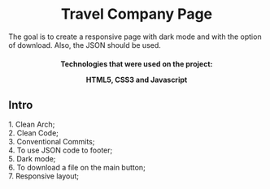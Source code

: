 <h1 align="center">
  Travel Company Page
</h1>
</h3>
The goal is to create a responsive page with dark mode and with the option of download. Also, the JSON should be used.
</h3>
  
<h4 align="center">Technologies that were used on the project:</h4align="center">
<p align="center">HTML5, CSS3 and Javascript</p align="center">

## Intro

<p>1. Clean Arch;</br>
2. Clean Code;</br>
3. Conventional Commits;</br>
4. To use JSON code to footer;</br>
5. Dark mode;</br>
6. To download a file on the main button;</br>
7. Responsive layout;</p>

